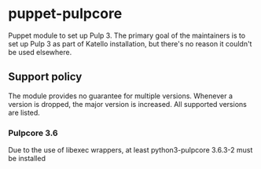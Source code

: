 # puppet-pulpcore

Puppet module to set up Pulp 3. The primary goal of the maintainers is to set up Pulp 3 as part of Katello installation, but there's no reason it couldn't be used elsewhere.

## Support policy

The module provides no guarantee for multiple versions. Whenever a version is dropped, the major version is increased. All supported versions are listed.

### Pulpcore 3.6

Due to the use of libexec wrappers, at least python3-pulpcore 3.6.3-2 must be installed
